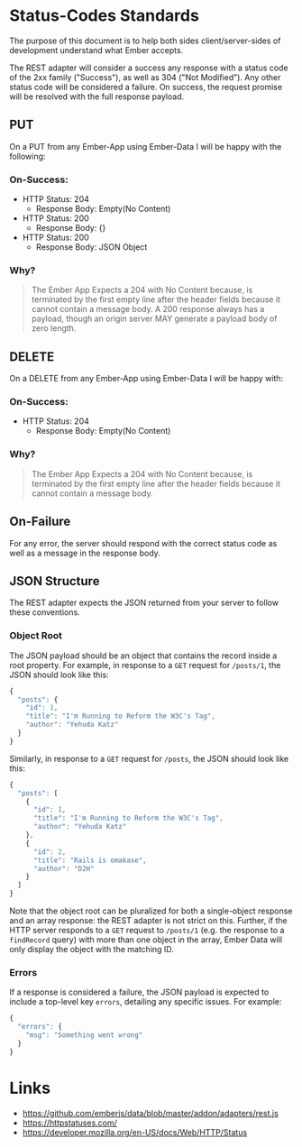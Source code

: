 # Status-Codes Standards

The purpose of this document is to help both sides client/server-sides of development understand what Ember accepts.

The REST adapter will consider a success any response with a status code of the 2xx family ("Success"), as well as 304 ("Not Modified").
Any other status code will be considered a failure. On success, the request promise will be resolved with the full response payload.

## PUT

On a PUT from any Ember-App using Ember-Data I will be happy with the following:

### On-Success:

* HTTP Status: 204
  + Response Body: Empty(No Content)
* HTTP Status: 200
  + Response Body: {}
* HTTP Status: 200
  + Response Body: JSON Object

### Why?

> The Ember App Expects a 204 with No Content because, is terminated by the first empty line after the header fields because it cannot contain a message body. A 200 response always has a payload, though an origin server MAY generate a payload body of zero length.

## DELETE

On a DELETE from any Ember-App using Ember-Data I will be happy with:

### On-Success:
* HTTP Status: 204
  + Response Body: Empty(No Content)

### Why?

>The Ember App Expects a 204 with No Content because, is terminated by the first empty line after the header fields because it cannot contain a message body.

## On-Failure

For any error, the server should respond with the correct status code as well as a message in the response body.

## JSON Structure

The REST adapter expects the JSON returned from your server to follow these conventions.

### Object Root

The JSON payload should be an object that contains the record inside a
root property. For example, in response to a `GET` request for
`/posts/1`, the JSON should look like this:
```js
{
  "posts": {
    "id": 1,
    "title": "I'm Running to Reform the W3C's Tag",
    "author": "Yehuda Katz"
  }
}
```
Similarly, in response to a `GET` request for `/posts`, the JSON should
look like this:
```js
{
  "posts": [
    {
      "id": 1,
      "title": "I'm Running to Reform the W3C's Tag",
      "author": "Yehuda Katz"
    },
    {
      "id": 2,
      "title": "Rails is omakase",
      "author": "D2H"
    }
  ]
}
```
Note that the object root can be pluralized for both a single-object response
and an array response: the REST adapter is not strict on this. Further, if the
HTTP server responds to a `GET` request to `/posts/1` (e.g. the response to a
`findRecord` query) with more than one object in the array, Ember Data will
only display the object with the matching ID.

 ### Errors
 
If a response is considered a failure, the JSON payload is expected to include
a top-level key `errors`, detailing any specific issues. For example:
```js
{
  "errors": {
    "msg": "Something went wrong"
  }
}
```

# Links
- https://github.com/emberjs/data/blob/master/addon/adapters/rest.js
- https://httpstatuses.com/
- https://developer.mozilla.org/en-US/docs/Web/HTTP/Status
